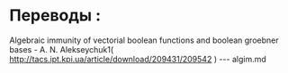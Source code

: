 # Переводы :
Algebraic immunity of vectorial boolean functions and boolean
groebner bases - A. N. Alekseychuk1( http://tacs.ipt.kpi.ua/article/download/209431/209542 ) --- algim.md
